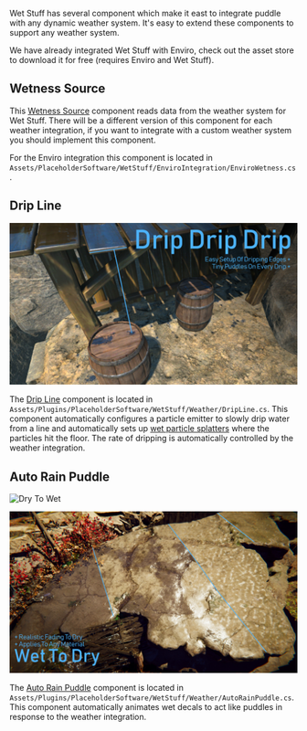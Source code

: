 Wet Stuff has several component which make it east to integrate puddle with any dynamic weather system. It's easy to extend these components to support any weather system.

We have already integrated Wet Stuff with Enviro, check out the asset store to download it for free (requires Enviro and Wet Stuff).

## Wetness Source

This [Wetness Source](/Reference/BaseExternalWetnessSource) component reads data from the weather system for Wet Stuff. There will be a different version of this component for each weather integration, if you want to integrate with a custom weather system you should implement this component.

For the Enviro integration this component is located in `Assets/PlaceholderSoftware/WetStuff/EnviroIntegration/EnviroWetness.cs`.

## Drip Line

![Drip Line](../images/EnviroDripHighlight.jpg)

The [Drip Line](/Reference/DripLine) component is located in `Assets/Plugins/PlaceholderSoftware/WetStuff/Weather/DripLine.cs`. This component automatically configures a particle emitter to slowly drip water from a line and automatically sets up [wet particle splatters](/GettingStarted/WetParticleSplatter) where the particles hit the floor. The rate of dripping is automatically controlled by the weather integration.

## Auto Rain Puddle

![Dry To Wet](../images/DryToWet.png)

![Dry To Wet](../images/WetToDry.jpeg)

The [Auto Rain Puddle](/Reference/AutoRainPuddle) component is located in `Assets/Plugins/PlaceholderSoftware/WetStuff/Weather/AutoRainPuddle.cs`. This component automatically animates wet decals to act like puddles in response to the weather integration.